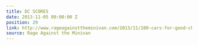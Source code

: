 ```yaml
---
title: DC SCORES
date: 2013-11-05 00:00:00 Z
position: 29
link: http://www.rageagainsttheminivan.com/2013/11/100-cars-for-good-charity-highlight-dc.html
source: Rage Against the Minivan
---
```


